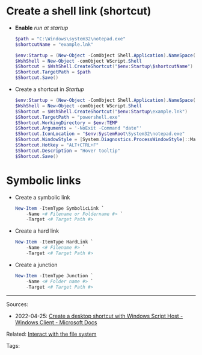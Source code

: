 # Create a shell link (shortcut)

- **Enable** _run at startup_
    ```powershell
    $path = "C:\Windows\system32\notepad.exe"
    $shortcutName = "example.lnk"

    $env:Startup = (New-Object -ComObject Shell.Application).NameSpace('shell:Startup').Self.Path
    $WshShell = New-Object -comObject WScript.Shell
    $Shortcut = $WshShell.CreateShortcut("$env:Startup\$shortcutName")
    $Shortcut.TargetPath = $path
    $Shortcut.Save()
    ```

- Create a shortcut in _Startup_
    ```powershell
    $env:Startup = (New-Object -ComObject Shell.Application).NameSpace('shell:Startup').Self.Path
    $WshShell = New-Object -comObject WScript.Shell
    $Shortcut = $WshShell.CreateShortcut("$env:Startup\example.lnk")
    $Shortcut.TargetPath = "powershell.exe"
    $Shortcut.WorkingDirectory = $env:TEMP
    $Shortcut.Arguments = '-NoExit -Command "date"'
    $Shortcut.IconLocation = "$env:SystemRoot\System32\notepad.exe"
    $Shortcut.WindowStyle = [System.Diagnostics.ProcessWindowStyle]::Maximized
    $Shortcut.Hotkey = "ALT+CTRL+F"
    $Shortcut.Description = "Hover tooltip"
    $Shortcut.Save()
    ```

# Symbolic links

- Create a symbolic link
    ```powershell
    New-Item -ItemType SymbolicLink `
        -Name <# Filename or Foldername #> `
        -Target <# Target Path #>
    ```

- Create a hard link
    ```powershell
    New-Item -ItemType HardLink `
        -Name <# Filename #> `
        -Target <# Target Path #>
    ```

- Create a junction
    ```powershell
    New-Item -ItemType Junction `
        -Name <# Folder name #> `
        -Target <# Target Path #>
    ```


---
Sources:
- 2022-04-25: [Create a desktop shortcut with Windows Script Host - Windows Client - Microsoft Docs](https://docs.microsoft.com/en-us/troubleshoot/windows-client/admin-development/create-desktop-shortcut-with-wsh)

Related:
[Interact with the file system](Interact%20with%20the%20file%20system.md)

Tags:
